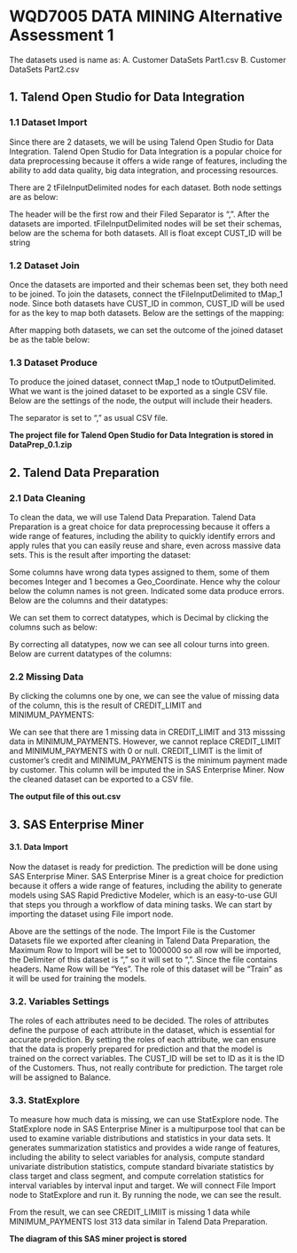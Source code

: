 # WQD7005 DATA MINING Alternative Assessment 1

The datasets used is name as:
A. Customer DataSets Part1.csv
B. Customer DataSets Part2.csv

## 1. Talend Open Studio for Data Integration
### 1.1 Dataset Import
Since there are 2 datasets, we will be using Talend Open Studio for Data Integration. Talend Open Studio for Data Integration is a popular choice for data preprocessing because it offers a wide range of features, including the ability to add data quality, big data integration, and processing resources.

There are 2 tFileInputDelimited nodes for each dataset. Both node settings are as below:
 
The header will be the first row and their Filed Separator is “,”.
After the datasets are imported.  tFileInputDelimited nodes will be set their schemas, below are the schema for both datasets. All is float except CUST_ID will be string

### 1.2	Dataset Join
Once the datasets are imported and their schemas been set, they both need to be joined. To join the datasets, connect the tFileInputDelimited to tMap_1 node. Since both datasets have CUST_ID in common, CUST_ID will be used for as the key to map both datasets.
Below are the settings of the mapping:
 
After mapping both datasets, we can set the outcome of the joined dataset be as the table below:

### 1.3 Dataset Produce
To produce the joined dataset, connect tMap_1 node to tOutputDelimited. What we want is the joined dataset to be exported as a single CSV file. Below are the settings of the node, the output will include their headers.

The separator is set to “,” as usual CSV file.

**The project file for Talend Open Studio for Data Integration is stored in DataPrep_0.1.zip**

## 2. Talend Data Preparation
### 2.1 Data Cleaning
To clean the data, we will use Talend Data Preparation. Talend Data Preparation is a great choice for data preprocessing because it offers a wide range of features, including the ability to quickly identify errors and apply rules that you can easily reuse and share, even across massive data sets. This is the result after importing the dataset:

Some columns have wrong data types assigned to them, some of them becomes Integer and 1 becomes a Geo_Coordinate. Hence why the colour below the column names is not green. Indicated some data produce errors. Below are the columns and their datatypes:

We can set them to correct datatypes, which is Decimal by clicking the columns such as below:
 
By correcting all datatypes, now we can see all colour turns into green. Below are current datatypes of the columns:
 
### 2.2 Missing Data
By clicking the columns one by one, we can see the value of missing data of the column, this is the result of CREDIT_LIMIT and MINIMUM_PAYMENTS:

We can see that there are 1 missing data in CREDIT_LIMIT and 313 misssing data in MINIMUM_PAYMENTS. However, we cannot replace CREDIT_LIMIT and MINIMUM_PAYMENTS with 0 or null. CREDIT_LIMIT is the limit of customer’s credit and MINIMUM_PAYMENTS is the minimum payment made by customer. This column will be imputed the in SAS Enterprise Miner.
Now the cleaned dataset can be exported to a CSV file.
 
**The output file of this out.csv**

## 3. SAS Enterprise Miner
#### 3.1. Data Import
Now the dataset is ready for prediction. The prediction will be done using SAS Enterprise Miner. SAS Enterprise Miner is a great choice for prediction because it offers a wide range of features, including the ability to generate models using SAS Rapid Predictive Modeler, which is an easy-to-use GUI that steps you through a workflow of data mining tasks. We can start by importing the dataset using File import node.
 
Above are the settings of the node. The Import File is the Customer Datasets file we exported after cleaning in Talend Data Preparation, the Maximum Row to Import will be set to 1000000 so all row will be imported, the Delimiter of this dataset is “,” so it will set to “,”. Since the file contains headers. Name Row will be “Yes”. The role of this dataset will be “Train” as it will be used for training the models.

### 3.2. Variables Settings
The roles of each attributes need to be decided. The roles of attributes define the purpose of each attribute in the dataset, which is essential for accurate prediction. By setting the roles of each attribute, we can ensure that the data is properly prepared for prediction and that the model is trained on the correct variables. 
The CUST_ID will be set to ID as it is the ID of the Customers. Thus, not really contribute for prediction. The target role will be assigned to Balance.
 
### 3.3. StatExplore
To measure how much data is missing, we can use StatExplore node. The StatExplore node in SAS Enterprise Miner is a multipurpose tool that can be used to examine variable distributions and statistics in your data sets. It generates summarization statistics and provides a wide range of features, including the ability to select variables for analysis, compute standard univariate distribution statistics, compute standard bivariate statistics by class target and class segment, and compute correlation statistics for interval variables by interval input and target.
We will connect File Import node to StatExplore and run it. By running the node, we can see the result.

From the result, we can see CREDIT_LIMIIT is missing 1 data while MINIMUM_PAYMENTS lost 313 data similar in Talend Data Preparation.

**The diagram of this SAS miner project is stored**